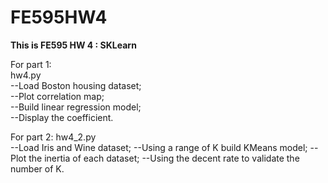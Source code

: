 # FE595HW4
**This is FE595 HW 4 : SKLearn**
  
For part 1:   
hw4.py  
--Load Boston housing dataset;  
--Plot correlation map;  
--Build linear regression model;  
--Display the coefficient.    
     
For part 2:
hw4_2.py   
--Load Iris and Wine dataset;
--Using a range of K build KMeans model;
--Plot the inertia of each dataset;
--Using the decent rate to validate the number of K.
